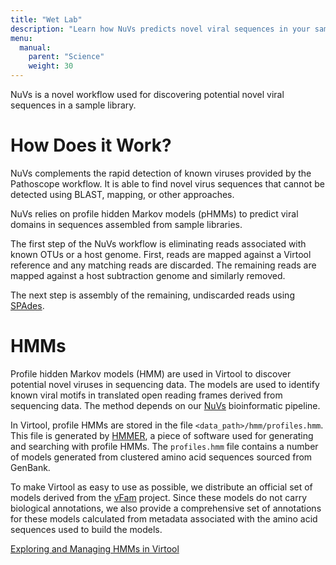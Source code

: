 ```yaml
---
title: "Wet Lab"
description: "Learn how NuVs predicts novel viral sequences in your sample."
menu:
  manual:
    parent: "Science"
    weight: 30
---
```


NuVs is a novel workflow used for discovering potential novel viral sequences in a sample library.

# How Does it Work?

NuVs complements the rapid detection of known viruses provided by the Pathoscope workflow. It is able to find novel virus sequences that cannot be detected using BLAST, mapping, or other approaches.

NuVs relies on profile hidden Markov models (pHMMs) to predict viral domains in sequences assembled from sample libraries.

The first step of the NuVs workflow is eliminating reads associated with known OTUs or a host genome. First, reads are mapped against a Virtool reference and any matching reads are discarded. The remaining reads are mapped against a host subtraction genome and similarly removed.

The next step is assembly of the remaining, undiscarded reads using [SPAdes](http://cab.spbu.ru/software/spades).

# HMMs

Profile hidden Markov models (HMM) are used in Virtool to discover potential novel viruses in sequencing data. The models are used to identify known viral motifs in translated open reading frames derived from sequencing data. The method depends on our [NuVs](https://github.com/virtool/nuvs) bioinformatic pipeline.

In Virtool, profile HMMs are stored in the file `<data_path>/hmm/profiles.hmm`. This file is generated by [HMMER](http://hmmer.org), a piece of software used for generating and searching with profile HMMs. The `profiles.hmm` file contains a number of models generated from clustered amino acid sequences sourced from GenBank.

To make Virtool as easy to use as possible, we distribute an official set of models derived from the [vFam](http://derisilab.ucsf.edu/software/vFam/) project. Since these models do not carry biological annotations, we also provide a comprehensive set of annotations for these models calculated from metadata associated with the amino acid sequences used to build the models.

[Exploring and Managing HMMs in Virtool](/docs/manual/ug_hmms)
